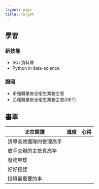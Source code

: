 ```yaml
---
layout: page
title: Target
---
```


## 學習

### 新技能

- SQL資料庫
- Python in data-science

### 證照

- 甲種職業安全衛生業務主管
- 乙種職業安全衛生業務主管(GET)

## 書單

|正在閱讀|進度|心得|
|-|-|-|
|誘導高效團隊的管理高手|||
|放手交辦的主管真高竿|||
|廢物星球|||
|好好接話|||
|投資最重要的事|||